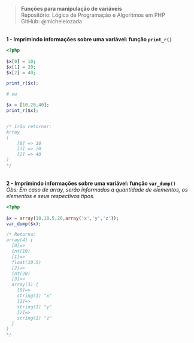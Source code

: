 > **Funções para manipulação de variáveis**     
> Repositório: Lógica de Programação e Algoritmos em PHP   
> GitHub: @michelelozada
&nbsp;
     
&nbsp;  
**1 - Imprimindo informações sobre uma variável: função `print_r()`**
```php
<?php  
	
$x[0] = 10;
$x[1] = 20;
$x[2] = 40;

print_r($x);

# ou  

$x = [10,20,40];
print_r($x);


/* Irão retornar:
Array
(
    [0] => 10
    [1] => 20
    [2] => 40
)
*/
````
&nbsp;
&nbsp;  
**2 - Imprimindo informações sobre uma variável: função `var_dump()`**  
*Obs: Em caso de array, serão informados a quantidade de elementos, os elementos e seus respectivos tipos.*
```php
<?php 
	
$x = array(10,10.5,20,array('x','y','z'));
var_dump($x);

/* Retorna:
array(4) {
  [0]=>
  int(10)
  [1]=>
  float(10.5)
  [2]=>
  int(20)
  [3]=>
  array(3) {
    [0]=>
    string(1) "x"
    [1]=>
    string(1) "y"
    [2]=>
    string(1) "z"
  }
}
*/
```